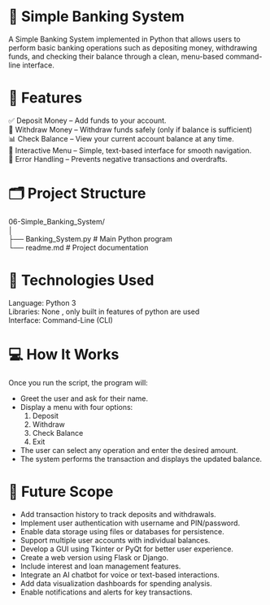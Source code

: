 # 🏦 Simple Banking System

A Simple Banking System implemented in Python that allows users to perform basic banking operations such as depositing money, withdrawing funds, and checking their balance through a clean, menu-based command-line interface.

# 🚀 Features

✅ Deposit Money – Add funds to your account.  
💸 Withdraw Money – Withdraw funds safely (only if balance is sufficient)  
📊 Check Balance – View your current account balance at any time.  
🧭 Interactive Menu – Simple, text-based interface for smooth navigation.  
🧠 Error Handling – Prevents negative transactions and overdrafts.  

# 🗂️ Project Structure

06-Simple_Banking_System/  
│  
├── Banking_System.py # Main Python program  
└── readme.md # Project documentation

# 🧰 Technologies Used

Language: Python 3  
Libraries: None , only built in features of python are used   
Interface: Command-Line (CLI)

# 💻 How It Works

Once you run the script, the program will:  
* Greet the user and ask for their name.
* Display a menu with four options: 
  1. Deposit
  2. Withdraw 
  3. Check Balance 
  4. Exit
* The user can select any operation and enter the desired amount.
* The system performs the transaction and displays the updated balance.

# 🔮 Future Scope

* Add transaction history to track deposits and withdrawals.
* Implement user authentication with username and PIN/password.
* Enable data storage using files or databases for persistence.
* Support multiple user accounts with individual balances.
* Develop a GUI using Tkinter or PyQt for better user experience.
* Create a web version using Flask or Django.
* Include interest and loan management features.
* Integrate an AI chatbot for voice or text-based interactions.
* Add data visualization dashboards for spending analysis.
* Enable notifications and alerts for key transactions.